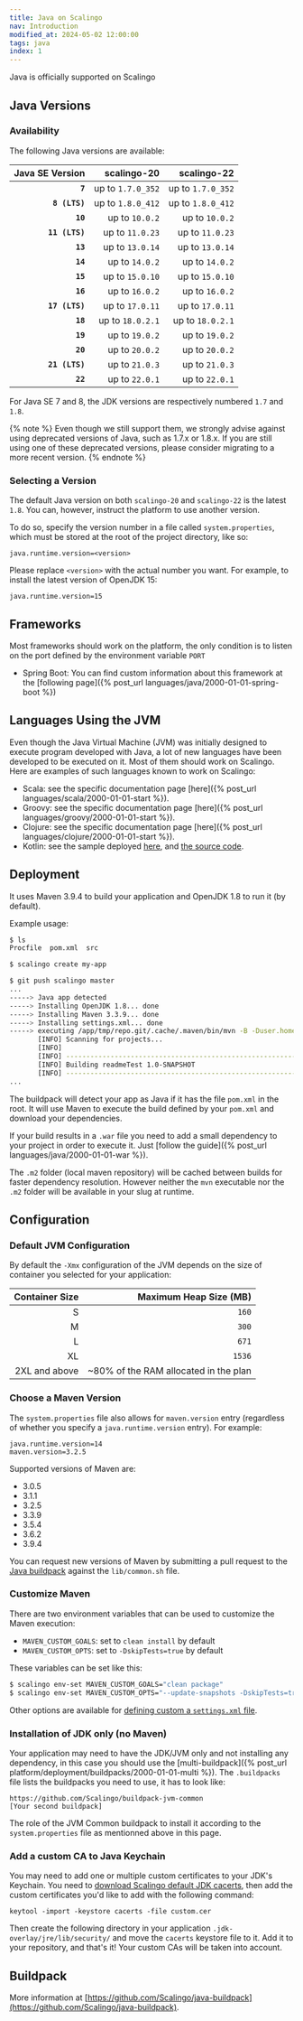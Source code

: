 ```yaml
---
title: Java on Scalingo
nav: Introduction
modified_at: 2024-05-02 12:00:00
tags: java
index: 1
---
```


Java is officially supported on Scalingo

## Java Versions

### Availability

The following Java versions are available:

| Java SE Version | scalingo-20       | scalingo-22       |
| --------------: | ----------------: | ----------------: |
| **`7`**         | up to `1.7.0_352` | up to `1.7.0_352` |
| **`8 (LTS)`**   | up to `1.8.0_412` | up to `1.8.0_412` |
| **`10`**        | up to `10.0.2`    | up to `10.0.2`    |
| **`11 (LTS)`**  | up to `11.0.23`   | up to `11.0.23`   |
| **`13`**        | up to `13.0.14`   | up to `13.0.14`   |
| **`14`**        | up to `14.0.2`    | up to `14.0.2`    |
| **`15`**        | up to `15.0.10`   | up to `15.0.10`   |
| **`16`**        | up to `16.0.2`    | up to `16.0.2`    |
| **`17 (LTS)`**  | up to `17.0.11`   | up to `17.0.11`   |
| **`18`**        | up to `18.0.2.1`  | up to `18.0.2.1`  |
| **`19`**        | up to `19.0.2`    | up to `19.0.2`    |
| **`20`**        | up to `20.0.2`    | up to `20.0.2`    |
| **`21 (LTS)`**  | up to `21.0.3`    | up to `21.0.3`    |
| **`22`**        | up to `22.0.1`    | up to `22.0.1`    |

For Java SE 7 and 8, the JDK versions are respectively numbered `1.7` and
`1.8`.

{% note %}
Even though we still support them, we strongly advise against using deprecated
versions of Java, such as 1.7.x or 1.8.x. If you are still using one of these
deprecated versions, please consider migrating to a more recent version.
{% endnote %}

### Selecting a Version

The default Java version on both `scalingo-20` and `scalingo-22` is the latest
`1.8`. You can, however, instruct the platform to use another version.

To do so, specify the version number in a file called `system.properties`,
which must be stored at the root of the project directory, like so:

```text
java.runtime.version=<version>
```

Please replace `<version>` with the actual number you want. For example, to
install the latest version of OpenJDK 15:

```text
java.runtime.version=15
```


## Frameworks

Most frameworks should work on the platform, the only condition is to listen on the port
defined by the environment variable `PORT`

* Spring Boot: You can find custom information about this framework at the
  [following page]({% post_url languages/java/2000-01-01-spring-boot %})

## Languages Using the JVM

Even though the Java Virtual Machine (JVM) was initially designed to execute
program developed with Java, a lot of new languages have been developed to
be executed on it. Most of them should work on Scalingo. Here are examples of
such languages known to work on Scalingo:

* Scala: see the specific documentation page [here]({% post_url languages/scala/2000-01-01-start %}).
* Groovy: see the specific documentation page [here]({% post_url languages/groovy/2000-01-01-start %}).
* Clojure: see the specific documentation page [here]({% post_url languages/clojure/2000-01-01-start %}).
* Kotlin: see the sample deployed [here](https://kotlin.is-easy-on-scalingo.com/), and [the source code](https://github.com/Scalingo/sample-kotlin).

## Deployment

It uses Maven 3.9.4 to build your application and OpenJDK 1.8 to run it (by
default).

Example usage:

```bash
$ ls
Procfile  pom.xml  src

$ scalingo create my-app

$ git push scalingo master
...
-----> Java app detected
-----> Installing OpenJDK 1.8... done
-----> Installing Maven 3.3.9... done
-----> Installing settings.xml... done
-----> executing /app/tmp/repo.git/.cache/.maven/bin/mvn -B -Duser.home=/tmp/build_19z6l4hp57wqm -Dmaven.repo.local=/app/tmp/repo.git/.cache/.m2/repository -s /app/tmp/repo.git/.cache/.m2/settings.xml -DskipTests=true clean install
       [INFO] Scanning for projects...
       [INFO]
       [INFO] ------------------------------------------------------------------------
       [INFO] Building readmeTest 1.0-SNAPSHOT
       [INFO] ------------------------------------------------------------------------
...
```

The buildpack will detect your app as Java if it has the file `pom.xml` in the
root. It will use Maven to execute the build defined by your `pom.xml` and
download your dependencies.

If your build results in a `.war` file you need to add a small dependency to
your project in order to execute it. Just [follow the guide]({% post_url
languages/java/2000-01-01-war %}).

The `.m2` folder (local maven repository) will be cached between builds for
faster dependency resolution. However neither the `mvn` executable nor the
`.m2` folder will be available in your slug at runtime.

## Configuration

### Default JVM Configuration

By default the `-Xmx` configuration of the JVM depends on the size of container
you selected for your application:

| Container Size | Maximum Heap Size (MB)                |
| -------------: | ------------------------------------: |
| S              | `160`                                 |
| M              | `300`                                 |
| L              | `671`                                 |
| XL             | `1536`                                |
| 2XL and above  | ~80% of the RAM allocated in the plan |

### Choose a Maven Version

The `system.properties` file also allows for `maven.version` entry
(regardless of whether you specify a `java.runtime.version` entry). For example:

```text
java.runtime.version=14
maven.version=3.2.5
```

Supported versions of Maven are:
- 3.0.5
- 3.1.1
- 3.2.5
- 3.3.9
- 3.5.4
- 3.6.2
- 3.9.4

You can request new versions of Maven by submitting a pull request to the [Java
buildpack](https://github.com/Scalingo/java-buildpack) against the
`lib/common.sh` file.

### Customize Maven

There are two environment variables that can be used to customize the Maven execution:

+ `MAVEN_CUSTOM_GOALS`: set to `clean install` by default
+ `MAVEN_CUSTOM_OPTS`: set to `-DskipTests=true` by default

These variables can be set like this:

```bash
$ scalingo env-set MAVEN_CUSTOM_GOALS="clean package"
$ scalingo env-set MAVEN_CUSTOM_OPTS="--update-snapshots -DskipTests=true"
```

Other options are available for [defining custom a `settings.xml`
file](https://devcenter.heroku.com/articles/using-a-custom-maven-settings-xml).

### Installation of JDK only (no Maven)

Your application may need to have the JDK/JVM only and not installing any dependency,
in this case you should use the [multi-buildpack]({% post_url platform/deployment/buildpacks/2000-01-01-multi %}).
The `.buildpacks` file lists the buildpacks you need to use, it has to look like:

```
https://github.com/Scalingo/buildpack-jvm-common
[Your second buildpack]
```

The role of the JVM Common buildpack to install it according to the
`system.properties` file as mentionned above in this page.

### Add a custom CA to Java Keychain

You may need to add one or multiple custom certificates to your JDK's Keychain.
You need to [download Scalingo default JDK
cacerts](https://cdn.scalingo.com/documentation/jdk/cacerts), then add the
custom certificates you'd like to add with the following command:

```
keytool -import -keystore cacerts -file custom.cer
```

Then create the following directory in your application
`.jdk-overlay/jre/lib/security/` and move the `cacerts` keystore file to it.
Add it to your repository, and that's it! Your custom CAs will be taken into
account.

## Buildpack

More information at
[https://github.com/Scalingo/java-buildpack](https://github.com/Scalingo/java-buildpack).
